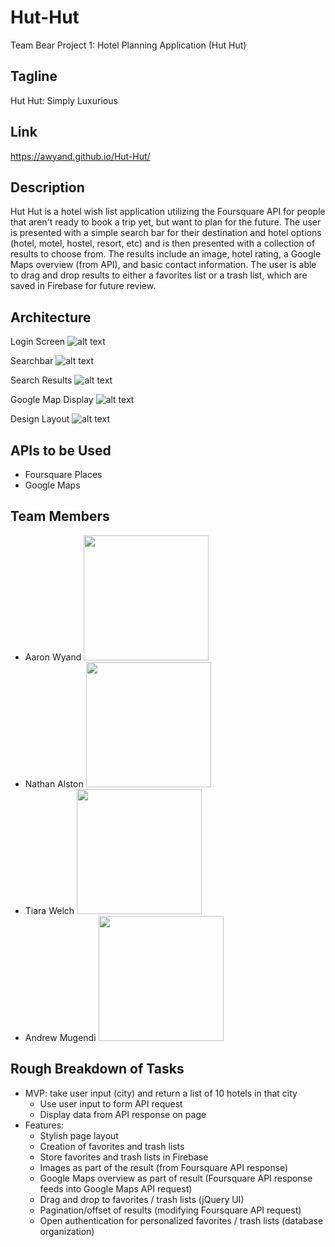 # Hut-Hut
Team Bear Project 1: Hotel Planning Application (Hut Hut)

## Tagline
Hut Hut: Simply Luxurious

## Link
https://awyand.github.io/Hut-Hut/

## Description
Hut Hut is a hotel wish list application utilizing the Foursquare API for people that aren't ready to book a trip yet, but want to plan for the future.  The user is presented with a simple search bar for their destination and hotel options (hotel, motel, hostel, resort, etc) and is then presented with a collection of results to choose from.  The results include an image, hotel rating, a Google Maps overview (from API), and basic contact information.  The user is able to drag and drop results to either a favorites list or a trash list, which are saved in Firebase for future review.

## Architecture

Login Screen
![alt text](https://github.com/awyand/Hut-Hut/blob/master/assets/images/Login.PNG)

Searchbar
![alt text](https://github.com/awyand/Hut-Hut/blob/master/assets/images/Searchbar.PNG)

Search Results
![alt text](https://github.com/awyand/Hut-Hut/blob/master/assets/images/Results.PNG)

Google Map Display
![alt text](https://github.com/awyand/Hut-Hut/blob/master/assets/images/map.PNG)

Design Layout
![alt text](https://github.com/awyand/Hut-Hut/blob/master/assets/images/Hut_Hut_Presentation.jpg)

## APIs to be Used
 - Foursquare Places
 - Google Maps

## Team Members
  - Aaron Wyand
    <img src="https://github.com/awyand/Hut-Hut/blob/master/assets/images/aaron.png" height="200px">
  - Nathan Alston
    <img src="https://github.com/awyand/Hut-Hut/blob/master/assets/images/nathan.png" height="200px">
  - Tiara Welch
    <img src="https://github.com/awyand/Hut-Hut/blob/master/assets/images/tiara.png" height="200px">
  - Andrew Mugendi
    <img src="https://github.com/awyand/Hut-Hut/blob/master/assets/images/andrew.png" height="200px">

## Rough Breakdown of Tasks
 - MVP: take user input (city) and return a list of 10 hotels in that city
    - Use user input to form API request
    - Display data from API response on page
 - Features:
    - Stylish page layout
    - Creation of favorites and trash lists
    - Store favorites and trash lists in Firebase
    - Images as part of the result (from Foursquare API response)
    - Google Maps overview as part of result (Foursquare API response feeds into Google Maps API request)
    - Drag and drop to favorites / trash lists (jQuery UI)
    - Pagination/offset of results (modifying Foursquare API request)
    - Open authentication for personalized favorites / trash lists (database organization)
